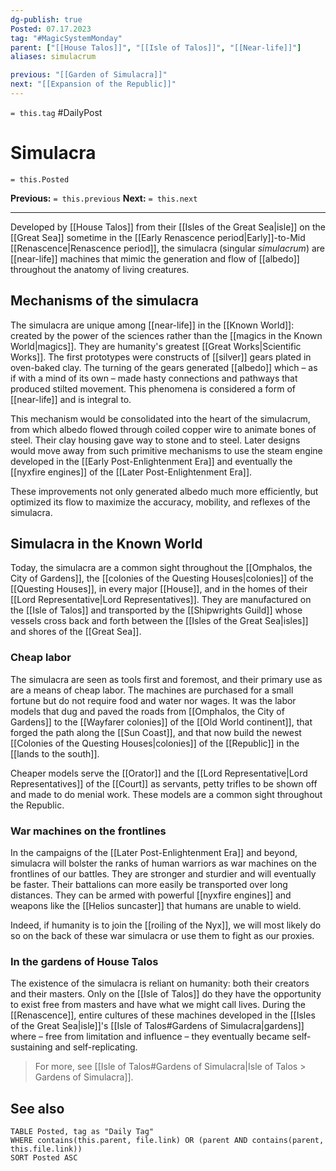 ```yaml
---
dg-publish: true
Posted: 07.17.2023
tag: "#MagicSystemMonday"
parent: ["[[House Talos]]", "[[Isle of Talos]]", "[[Near-life]]"]
aliases: simulacrum

previous: "[[Garden of Simulacra]]"
next: "[[Expansion of the Republic]]"
---
```

`= this.tag` #DailyPost 
# Simulacra
`= this.Posted`

**Previous:** `= this.previous`
**Next:** `= this.next`

---

Developed by [[House Talos]] from their [[Isles of the Great Sea|isle]] on the [[Great Sea]] sometime in the [[Early Renascence period|Early]]-to-Mid [[Renascence|Renascence period]], the simulacra (singular *simulacrum*) are [[near-life]] machines that mimic the generation and flow of [[albedo]] throughout the anatomy of living creatures.

## Mechanisms of the simulacra

The simulacra are unique among [[near-life]] in the [[Known World]]: created by the power of the sciences rather than the [[magics in the Known World|magics]]. They are humanity's greatest [[Great Works|Scientific Works]]. The first prototypes were constructs of [[silver]] gears plated in oven-baked clay. The turning of the gears generated [[albedo]] which – as if with a mind of its own – made hasty connections and pathways that produced stilted movement. This phenomena is considered a form of [[near-life]] and is integral to.

This mechanism would be consolidated into the heart of the simulacrum, from which albedo flowed through coiled copper wire to animate bones of steel. Their clay housing gave way to stone and to steel. Later designs would move away from such primitive mechanisms to use the steam engine developed in the [[Early Post-Enlightenment Era]] and eventually the [[nyxfire engines]] of the [[Later Post-Enlightenment Era]].

These improvements not only generated albedo much more efficiently, but optimized its flow to maximize the accuracy, mobility, and reflexes of the simulacra. 

## Simulacra in the Known World

Today, the simulacra are a common sight throughout the [[Omphalos, the City of Gardens]], the [[colonies of the Questing Houses|colonies]] of the [[Questing Houses]], in every major [[House]], and in the homes of their [[Lord Representative|Lord Representatives]]. They are manufactured on the [[Isle of Talos]] and transported by the [[Shipwrights Guild]] whose vessels cross back and forth between the [[Isles of the Great Sea|isles]] and shores of the [[Great Sea]].

### Cheap labor

The simulacra are seen as tools first and foremost, and their primary use as are a means of cheap labor. The machines are purchased for a small fortune but do not require food and water nor wages. It was the labor models that dug and paved the roads from [[Omphalos, the City of Gardens]] to the [[Wayfarer colonies]] of the [[Old World continent]], that forged the path along the [[Sun Coast]], and that now build the newest [[Colonies of the Questing Houses|colonies]] of the [[Republic]] in the [[lands to the south]].

Cheaper models serve the [[Orator]] and the [[Lord Representative|Lord Representatives]] of the [[Court]] as servants, petty trifles to be shown off and made to do menial work. These models are a common sight throughout the Republic.

### War machines on the frontlines

In the campaigns of the [[Later Post-Enlightenment Era]] and beyond, simulacra will bolster the ranks of human warriors as war machines on the frontlines of our battles. They are stronger and sturdier and will eventually be faster. Their battalions can more easily be transported over long distances. They can be armed with powerful [[nyxfire engines]] and weapons like the [[Helios suncaster]] that humans are unable to wield.

Indeed, if humanity is to join the [[roiling of the Nyx]], we will most likely do so on the back of these war simulacra or use them to fight as our proxies.

### In the gardens of House Talos

The existence of the simulacra is reliant on humanity: both their creators and their masters. Only on the [[Isle of Talos]] do they have the opportunity to exist free from masters and have what we might call lives. During the [[Renascence]], entire cultures of these machines developed in the [[Isles of the Great Sea|isle]]'s [[Isle of Talos#Gardens of Simulacra|gardens]] where – free from limitation and influence – they eventually became self-sustaining and self-replicating.

> For more, see [[Isle of Talos#Gardens of Simulacra|Isle of Talos > Gardens of Simulacra]].

## See also

```dataview
TABLE Posted, tag as "Daily Tag"
WHERE contains(this.parent, file.link) OR (parent AND contains(parent, this.file.link))
SORT Posted ASC
```